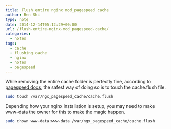 ```yaml
---
title: Flush entire nginx mod_pagespeed cache
author: Ben Shi
type: note
date: 2014-12-14T05:12:29+00:00
url: /flush-entire-nginx-mod_pagespeed-cache/
categories:
  - notes
tags:
  - cache
  - flushing cache
  - nginx
  - notes
  - pagespeed
---
```


While removing the entire cache folder is perfectly fine, according to [pagespeed docs][1], the safest way of doing so is to touch the cache.flush file.

```bash
sudo touch /var/ngx_pagespeed_cache/cache.flush
```

Depending how your nginx installation is setup, you may need to make www-data the owner for this to make the magic happen.

```bash
sudo chown www-data:www-data /var/ngx_pagespeed_cache/cache.flush
```

[1]: https://developers.google.com/speed/pagespeed/module/system
